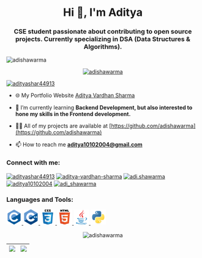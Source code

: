 <h1 align="center">Hi 👋, I'm Aditya</h1>
<h3 align="center">CSE student passionate about contributing to open source projects. Currently specializing in DSA (Data Structures & Algorithms).</h3>

<p align="left"> <img src="https://komarev.com/ghpvc/?username=adishawarma&label=Profile%20views&color=0e75b6&style=flat" alt="adishawarma" /> </p>

<p align="center"> <a href="https://github.com/ryo-ma/github-profile-trophy"><img src="https://github-profile-trophy.vercel.app/?username=adishawarma&theme=onedark" alt="adishawarma" /></a> </p>

<p align="left"> <a href="https://twitter.com/adityashar44913" target="blank"><img src="https://img.shields.io/twitter/follow/adityashar44913?logo=twitter&style=for-the-badge" alt="adityashar44913" /></a> </p>

- 🌐 My Portfolio Website <a href="https://aditya-sharma-inky.vercel.app/">Aditya Vardhan Sharma</a>
  
- 🌱 I’m currently learning **Backend Development, but also interested to hone my skills in the Frontend development.**

- 👨‍💻 All of my projects are available at [https://github.com/adishawarma](https://github.com/adishawarma)

- 📫 How to reach me **aditya10102004@gmail.com**

<h3 align="left">Connect with me:</h3>
<p align="left">
<a href="https://twitter.com/adityashar44913" target="blank"><img align="center" src="https://raw.githubusercontent.com/rahuldkjain/github-profile-readme-generator/master/src/images/icons/Social/twitter.svg" alt="adityashar44913" height="30" width="40" /></a>
<a href="https://linkedin.com/in/aditya-vardhan-sharma" target="blank"><img align="center" src="https://raw.githubusercontent.com/rahuldkjain/github-profile-readme-generator/master/src/images/icons/Social/linked-in-alt.svg" alt="aditya-vardhan-sharma" height="30" width="40" /></a>
<a href="https://instagram.com/adi.shawarma" target="blank"><img align="center" src="https://raw.githubusercontent.com/rahuldkjain/github-profile-readme-generator/master/src/images/icons/Social/instagram.svg" alt="adi.shawarma" height="30" width="40" /></a>
<a href="https://www.hackerrank.com/aditya10102004" target="blank"><img align="center" src="https://raw.githubusercontent.com/rahuldkjain/github-profile-readme-generator/master/src/images/icons/Social/hackerrank.svg" alt="aditya10102004" height="30" width="40" /></a>
<a href="https://www.leetcode.com/adi_shawarma" target="blank"><img align="center" src="https://raw.githubusercontent.com/rahuldkjain/github-profile-readme-generator/master/src/images/icons/Social/leet-code.svg" alt="adi_shawarma" height="30" width="40" /></a>
</p>

<h3 align="left">Languages and Tools:</h3>
<p align="left"> <a href="https://www.cprogramming.com/" target="_blank" rel="noreferrer"> <img src="https://raw.githubusercontent.com/devicons/devicon/master/icons/c/c-original.svg" alt="c" width="40" height="40"/> </a> <a href="https://www.w3schools.com/cpp/" target="_blank" rel="noreferrer"> <img src="https://raw.githubusercontent.com/devicons/devicon/master/icons/cplusplus/cplusplus-original.svg" alt="cplusplus" width="40" height="40"/> </a> <a href="https://www.w3schools.com/css/" target="_blank" rel="noreferrer"> <img src="https://raw.githubusercontent.com/devicons/devicon/master/icons/css3/css3-original-wordmark.svg" alt="css3" width="40" height="40"/> </a> <a href="https://www.w3.org/html/" target="_blank" rel="noreferrer"> <img src="https://raw.githubusercontent.com/devicons/devicon/master/icons/html5/html5-original-wordmark.svg" alt="html5" width="40" height="40"/> </a> <a href="https://www.java.com" target="_blank" rel="noreferrer"> <img src="https://raw.githubusercontent.com/devicons/devicon/master/icons/java/java-original.svg" alt="java" width="40" height="40"/> </a> <a href="https://www.python.org" target="_blank" rel="noreferrer"> <img src="https://raw.githubusercontent.com/devicons/devicon/master/icons/python/python-original.svg" alt="python" width="40" height="40"/> </a> </p>

<p align ="center"><img align="center" src="https://github-readme-stats.vercel.app/api/top-langs?username=adishawarma&show_icons=true&locale=en&layout=compact&theme=dracula" alt="adishawarma" /></p>

| ![](https://github-readme-streak-stats.herokuapp.com/?user=adishawarma&theme=dracula) | ![](https://github-readme-stats.vercel.app/api?username=adishawarma&show_icons=true&locale=en&theme=dracula) |
|-|-|

